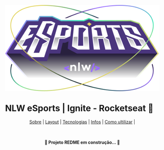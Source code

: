 <img align="center" src="./github/Logo.svg" alt="" />

<h1>NLW eSports | Ignite - Rocketseat 🚀</h1>

<p align="center">
<a href="#Sobre">Sobre</a> |
<a href="#Layout">Layout</a> |
<a href="#Tecnologias">Tecnologias</a> |
<a href="#Infos">Infos</a> |
<a href="#ultilizar">Como ultilizar</a> |
</p>

<br>
<h4 align="center">🚧  Projeto REDME em construção...  🚧</h4>